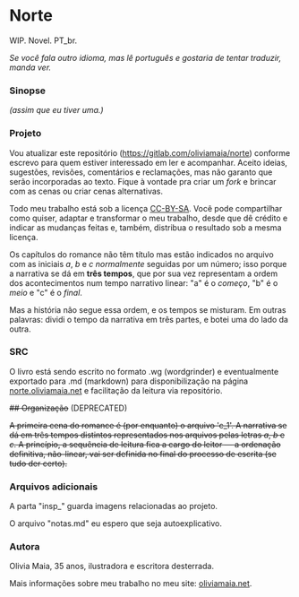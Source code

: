 # Norte

WIP. Novel. PT_br.

_Se você fala outro idioma, mas lê português e gostaria de tentar traduzir, manda ver._

### Sinopse

_(assim que eu tiver uma.)_

### Projeto

Vou atualizar este repositório (<https://gitlab.com/oliviamaia/norte>) conforme escrevo para quem estiver interessado em ler e acompanhar. Aceito ideias, sugestões, revisões, comentários e reclamações, mas não garanto que serão incorporadas ao texto. Fique à vontade pra criar um _fork_ e brincar com as cenas ou criar cenas alternativas.

Todo meu trabalho está sob a licença [CC-BY-SA](https://creativecommons.org/licenses/by-sa/2.0/deed.pt_BR). Você pode compartilhar como quiser, adaptar e transformar o meu trabalho, desde que dê crédito e indicar as mudanças feitas e, também, distribua o resultado sob a mesma licença.

Os capítulos do romance não têm título mas estão indicados no arquivo com as iniciais _a_, _b_ e _c_ _normalmente_ seguidas por um número; isso porque a narrativa se dá em **três tempos**, que por sua vez representam a ordem dos acontecimentos num tempo narrativo linear: "a" é o _começo_, "b" é o _meio_ e "c" é o _final_.

Mas a história não segue essa ordem, e os tempos se misturam. Em outras palavras: dividi o tempo da narrativa em três partes, e botei uma do lado da outra.

### SRC

O livro está sendo escrito no formato .wg (wordgrinder) e eventualmente exportado para .md (markdown) para disponibilização na página [norte.oliviamaia.net](https://norte.oliviamaia.net) e facilitação da leitura via repositório.

~~## Organização~~ (DEPRECATED)

~~A primeira cena do romance é (por enquanto) o arquivo 'c_1'. A narrativa se dá em três tempos distintos representados nos arquivos pelas letras _a_, _b_ e _c_. A princípio, a sequência de leitura fica a cargo do leitor — a ordenação definitiva, não-linear, vai ser definida no final do processo de escrita (se tudo der certo).~~

### Arquivos adicionais

A parta "insp\_" guarda imagens relacionadas ao projeto.

O arquivo "notas.md" eu espero que seja autoexplicativo.

### Autora

Olivia Maia, 35 anos, ilustradora e escritora desterrada.

Mais informações sobre meu trabalho no meu site: [oliviamaia.net](https://oliviamaia.net).
